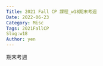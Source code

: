```yaml
---
Title: 2021 Fall CP 課程_w18期末考週
Date: 2022-06-23
Category: Misc
Tags: 2021FallCP
Slug:w18
Author: yen
---
```


期末考週


